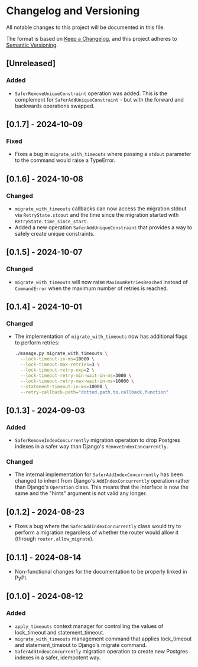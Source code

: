 # Changelog and Versioning

All notable changes to this project will be documented in this file.

The format is based on [Keep a
Changelog](https://keepachangelog.com/en/1.1.0/), and this project adheres to
[Semantic Versioning](https://semver.org/spec/v2.0.0.html).

## [Unreleased]

### Added

- `SaferRemoveUniqueConstraint` operation was added. This is the complement for
  `SaferAddUniqueConstraint` - but with the forward and backwards operations
  swapped.

## [0.1.7] - 2024-10-09

### Fixed

- Fixes a bug in `migrate_with_timeouts` where passing a `stdout` parameter to
  the command would raise a TypeError.

## [0.1.6] - 2024-10-08

### Changed

- `migrate_with_timeouts` callbacks can now access the migration stdout via
  `RetryState.stdout` and the time since the migration started with
  `RetryState.time_since_start`.
- Added a new operation `SaferAddUniqueConstraint` that provides a way to
  safely create unique constraints.

## [0.1.5] - 2024-10-07

### Changed

- `migrate_with_timeouts` will now raise `MaximumRetriesReached` instead of
  `CommandError` when the maximum number of retries is reached.

## [0.1.4] - 2024-10-01

### Changed

- The implementation of `migrate_with_timeouts` now has additional flags to
  perform retries:
  ```bash
  ./manage.py migrate_with_timeouts \
    --lock-timeout-in-ms=10000 \
    --lock-timeout-max-retries=3 \
    --lock-timeout-retry-exp=2 \
    --lock-timeout-retry-min-wait-in-ms=3000 \
    --lock-timeout-retry-max-wait-in-ms=10000 \
    --statement-timeout-in-ms=10000 \
    --retry-callback-path="dotted.path.to.callback.function"
  ```

## [0.1.3] - 2024-09-03

### Added

- `SaferRemoveIndexConcurrently` migration operation to drop Postgres indexes
  in a safer way than Django's `RemoveIndexConcurrently`.

### Changed

- The internal implementation for `SaferAddIndexConcurrently` has been changed
  to inherit from Django's `AddIndexConcurrently` operation rather than
  Django's `Operation` class. This means that the interface is now the same and
  the "hints" argument is not valid any longer.

## [0.1.2] - 2024-08-23

- Fixes a bug where the `SaferAddIndexConcurrently` class would try to perform
  a migration regardless of whether the router would allow it (through
  `router.allow_migrate`).

## [0.1.1] - 2024-08-14

- Non-functional changes for the documentation to be properly linked in PyPI.

## [0.1.0] - 2024-08-12

### Added

- `apply_timeouts` context manager for controlling the values of lock_timeout
  and statement_timeout.
- `migrate_with_timeouts` management command that applies lock_timeout and
  statement_timeout to Django's migrate command.
- `SaferAddIndexConcurrently` migration operation to create new Postgres
  indexes in a safer, idempotent way.
